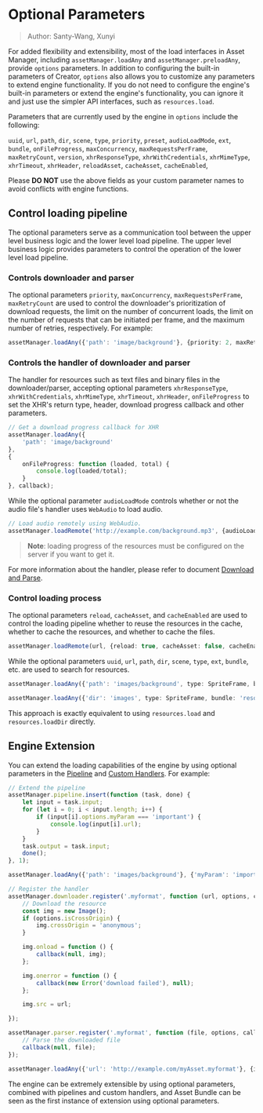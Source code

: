 # Optional Parameters

> Author: Santy-Wang, Xunyi

For added flexibility and extensibility, most of the load interfaces in Asset Manager, including `assetManager.loadAny` and `assetManager.preloadAny`, provide `options` parameters. In addition to configuring the built-in parameters of Creator, `options` also allows you to customize any parameters to extend engine functionality. If you do not need to configure the engine's built-in parameters or extend the engine's functionality, you can ignore it and just use the simpler API interfaces, such as `resources.load`.

Parameters that are currently used by the engine in `options` include the following:

`uuid`, `url`, `path`, `dir`, `scene`, `type`, `priority`, `preset`, `audioLoadMode`, `ext`,
`bundle`, `onFileProgress`, `maxConcurrency`, `maxRequestsPerFrame`, `maxRetryCount`, `version`, `xhrResponseType`,
`xhrWithCredentials`, `xhrMimeType`, `xhrTimeout`, `xhrHeader`, `reloadAsset`, `cacheAsset`, `cacheEnabled`,

Please **DO NOT** use the above fields as your custom parameter names to avoid conflicts with engine functions.

## Control loading pipeline

The optional parameters serve as a communication tool between the upper level business logic and the lower level load pipeline. The upper level business logic provides parameters to control the operation of the lower level load pipeline.

### Controls downloader and parser

The optional parameters `priority`, `maxConcurrency`, `maxRequestsPerFrame`, `maxRetryCount` are used to control the downloader's prioritization of download requests, the limit on the number of concurrent loads, the limit on the number of requests that can be initiated per frame, and the maximum number of retries, respectively. For example:

```typescript
assetManager.loadAny({'path': 'image/background'}, {priority: 2, maxRetryCount: 10}, callback);
```

### Controls the handler of downloader and parser

The handler for resources such as text files and binary files in the downloader/parser, accepting optional parameters `xhrResponseType`, `xhrWithCredentials`, `xhrMimeType`, `xhrTimeout`, `xhrHeader`, `onFileProgress` to set the XHR's return type, header, download progress callback and other parameters.

```typescript
// Get a download progress callback for XHR
assetManager.loadAny({
    'path': 'image/background'
},
{
    onFileProgress: function (loaded, total) {
        console.log(loaded/total);
    }
}, callback);
```

While the optional parameter `audioLoadMode` controls whether or not the audio file's handler uses `WebAudio` to load audio.

```typescript
// Load audio remotely using WebAudio.
assetManager.loadRemote('http://example.com/background.mp3', {audioLoadMode: AudioClip.LoadMode.WEB_AUDIO}, callback);
```

> **Note**: loading progress of the resources must be configured on the server if you want to get it.

For more information about the handler, please refer to document [Download and Parse](downloader-parser.md).

### Control loading process

The optional parameters `reload`, `cacheAsset`, and `cacheEnabled` are used to control the loading pipeline whether to reuse the resources in the cache, whether to cache the resources, and whether to cache the files.

```typescript
assetManager.loadRemote(url, {reload: true, cacheAsset: false, cacheEnabled: true}, (err, asset) => {});
```

While the optional parameters `uuid`, `url`, `path`, `dir`, `scene`, `type`, `ext`, `bundle`, etc. are used to search for resources.

```typescript
assetManager.loadAny({'path': 'images/background', type: SpriteFrame, bundle: 'resources'}, callback);

assetManager.loadAny({'dir': 'images', type: SpriteFrame, bundle: 'resources'}, callback);
```

This approach is exactly equivalent to using `resources.load` and `resources.loadDir` directly.

## Engine Extension

You can extend the loading capabilities of the engine by using optional parameters in the [Pipeline](pipeline-task.md) and [Custom Handlers](downloader-parser.md#custom-handlers). For example:

```typescript
// Extend the pipeline
assetManager.pipeline.insert(function (task, done) {
    let input = task.input;
    for (let i = 0; i < input.length; i++) {
        if (input[i].options.myParam === 'important') {
            console.log(input[i].url);
        }
    }
    task.output = task.input;
    done();
}, 1);

assetManager.loadAny({'path': 'images/background'}, {'myParam': 'important'}, callback);

// Register the handler
assetManager.downloader.register('.myformat', function (url, options, callback) {
    // Download the resource
    const img = new Image();
    if (options.isCrossOrigin) {
        img.crossOrigin = 'anonymous';
    }

    img.onload = function () {
        callback(null, img);
    };

    img.onerror = function () {
        callback(new Error('download failed'), null);
    };

    img.src = url;

});

assetManager.parser.register('.myformat', function (file, options, callback) {
    // Parse the downloaded file
    callback(null, file);
});

assetManager.loadAny({'url': 'http://example.com/myAsset.myformat'}, {isCrossOrigin: true}, callback);
```

The engine can be extremely extensible by using optional parameters, combined with pipelines and custom handlers, and Asset Bundle can be seen as the first instance of extension using optional parameters.
